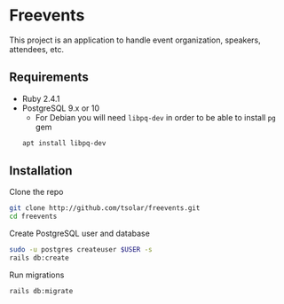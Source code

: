# Freevents

This project is an application to handle event organization, speakers, attendees, etc.

## Requirements

* Ruby 2.4.1
* PostgreSQL 9.x or 10
  * For Debian you will need `libpq-dev` in order to be able to install `pg` gem
  ```bash
  apt install libpq-dev
  ```

## Installation

Clone the repo

```bash
git clone http://github.com/tsolar/freevents.git
cd freevents
```

Create PostgreSQL user and database

``` bash
sudo -u postgres createuser $USER -s
rails db:create
```

Run migrations

``` bash
rails db:migrate
```
